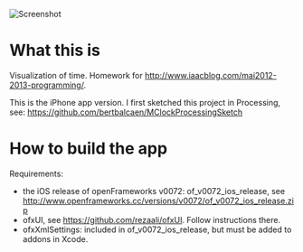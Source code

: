 ![Screenshot](https://raw.github.com/bertbalcaen/MClock_iPhone/master/screenshot.png)

What this is
============

Visualization of time. Homework for http://www.iaacblog.com/mai2012-2013-programming/.

This is the iPhone app version. I first sketched this project in Processing, see: https://github.com/bertbalcaen/MClockProcessingSketch

How to build the app
====================

Requirements:

* the iOS release of openFrameworks v0072: of_v0072_ios_release, see http://www.openframeworks.cc/versions/v0072/of_v0072_ios_release.zip
* ofxUI, see https://github.com/rezaali/ofxUI. Follow instructions there.
* ofxXmlSettings: included in of_v0072_ios_release, but must be added to addons in Xcode.
